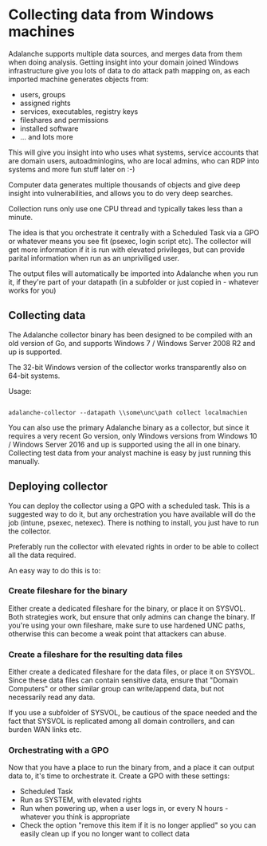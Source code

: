 # Collecting data from Windows machines

Adalanche supports multiple data sources, and merges data from them when doing analysis. Getting insight into your domain joined Windows infrastructure give you lots of data to do attack path mapping on, as each imported machine generates objects from:

- users, groups
- assigned rights
- services, executables, registry keys
- fileshares and permissions
- installed software
- ... and lots more

This will give you insight into who uses what systems, service accounts that are domain users, autoadminlogins, who are local admins, who can RDP into systems and more fun stuff later on :-)

Computer data generates multiple thousands of objects and give deep insight into vulnerabilities, and allows you to do very deep searches.

Collection runs only use one CPU thread and typically takes less than a minute.

The idea is that you orchestrate it centrally with a Scheduled Task via a GPO or whatever means you see fit (psexec, login script etc). The collector will get more information if it is run with elevated privileges, but can provide parital information when run as an unpriviliged user.

The output files will automatically be imported into Adalanche when you run it, if they're part of your datapath (in a subfolder or just copied in - whatever works for you)

## Collecting data

The Adalanche collector binary has been designed to be compiled with an old version of Go, and supports Windows 7 / Windows Server 2008 R2 and up is supported.

The 32-bit Windows version of the collector works transparently also on 64-bit systems.

Usage:

<code>
adalanche-collector --datapath \\some\unc\path collect localmachien
</code>

You can also use the primary Adalanche binary as a collector, but since it requires a very recent Go version, only Windows versions from Windows 10 / Windows Server 2016 and up is supported using the all in one binary. Collecting test data from your analyst machine is easy by just running this manually.

## Deploying collector

You can deploy the collector using a GPO with a scheduled task. This is a suggested way to do it, but any orchestration you have available will do the job (intune, psexec, netexec). There is nothing to install, you just have to run the collector. 

Preferably run the collector with elevated rights in order to be able to collect all the data required.

An easy way to do this is to:

### Create fileshare for the binary

Either create a dedicated fileshare for the binary, or place it on SYSVOL. Both strategies work, but ensure that only admins can change the binary. If you're using your own fileshare, make sure to use hardened UNC paths, otherwise this can become a weak point that attackers can abuse.

### Create a fileshare for the resulting data files

Either create a dedicated fileshare for the data files, or place it on SYSVOL. Since these data files can contain sensitive data, ensure that "Domain Computers" or other similar group can write/append data, but not necessarily read any data.

If you use a subfolder of SYSVOL, be cautious of the space needed and the fact that SYSVOL is replicated among all domain controllers, and can burden WAN links etc.

### Orchestrating with a GPO

Now that you have a place to run the binary from, and a place it can output data to, it's time to orchestrate it. Create a GPO with these settings:

- Scheduled Task
- Run as SYSTEM, with elevated rights
- Run when powering up, when a user logs in, or every N hours - whatever you think is appropriate
- Check the option "remove this item if it is no longer applied" so you can easily clean up if you no longer want to collect data

